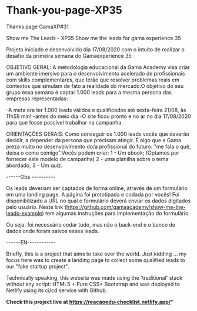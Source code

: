 # Thank-you-page-XP35
Thanks page GamaXP#31


Show me The Leads - XP35
Show me the leads for gama experience 35

Projeto iniciado e desenvolvido dia 17/08/2020 com o intuito de realizar o desafio da primeira semana do Gamaexperience 35

OBJETIVO GERAL: A metodologia educacional da Gama Academy visa criar um ambiente imersivo para o desenvolvimento acelerado de profissionais com skills complementares, que terão que resolver problemas reais em contextos que simulam de fato a realidade do mercado.O objetivo do seu grupo essa semana é captar 1.000 leads para a mesma persona das empresas representadas:

-A meta era ter 1.000 leads válidos e qualificados até sexta-feira 21/08, às 11h59 min! -antes do meio dia -O site ficou pronto e no ar no dia 17/08/2020 para que fosse possível trabalhar na campanha.

ORIENTAÇÕES GERAIS: Como conseguir os 1.000 leads vocês que deverão decidir, a depender da persona que precisam atingir. É algo que a Gama preza muito no desenvolvimento do/a profissional do futuro: "me fala o quê, deixa o como comigo".Vocês podem criar: 1 - Um ebook; (Optamos por fornecer este modelo de campanha) 2 - uma planilha sobre o tema abordado; 3 - Um quiz.

------Obs ----------

Os leads deveriam ser captados de forma online, através de um formulário em uma landing page. A página foi prototipada e codada por vocês! Foi disponibilizado a URL no qual o formulário deverá enviar os dados digitados pelo usuário. Neste link (https://github.com/gamaacademy/show-me-the-leads-example) tem algumas instruções para implementação do formulário.

Ou seja, foi necessário codar tudo, mas não o back-end e o banco de dados onde foram salvos esses leads.

------EN------------

Briefly, this is a project that aims to take over the world. Just kidding ... my focus here was to create a landing page to collect some qualified leads to our "fake startup project".

Technically speaking, this website was made using the 'traditional' stack without any script: HTML5 + Pure CSS+ Bootstrap and was deployed to Netlify using its ci/cd service with Github.

**Check this project live at https://reacaoedu-checklist.netlify.app/***
